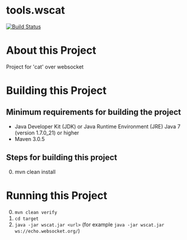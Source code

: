 # tools.wscat

[![Build Status][build-status-image]][build-status]

[build-status-image]: https://travis-ci.org/kaazing/tools.wscat.svg?branch=develop
[build-status]: https://travis-ci.org/kaazing/tools.wscat

# About this Project

Project for 'cat' over websocket 

# Building this Project

## Minimum requirements for building the project
* Java Developer Kit (JDK) or Java Runtime Environment (JRE) Java 7 (version 1.7.0_21) or higher
* Maven 3.0.5

## Steps for building this project
0. mvn clean install

# Running this Project

0. `mvn clean verify`
1. `cd target` 
2. `java -jar wscat.jar <url>`  (for example `java -jar wscat.jar ws://echo.websocket.org/`)
